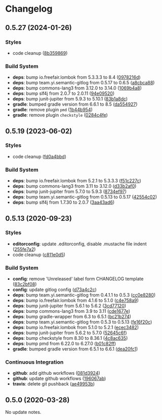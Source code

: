# Changelog

## 0.5.27 (2024-01-26)

### Styles

- code cleanup ([8b359869](https://github.com/semantic-gitlog/semantic-commit/commit/8b359869eb0e3dadd28da2cfc79f7ef40a92b01c))


### Build System

- **deps**: bump io.freefair.lombok from 5.3.3.3 to 8.4 ([0978216d](https://github.com/semantic-gitlog/semantic-commit/commit/0978216d736a268b909f04e5c35b6361be8904b2))
- **deps**: bump team.yi.semantic-gitlog from 0.5.17 to 0.6.5 ([a8cbca88](https://github.com/semantic-gitlog/semantic-commit/commit/a8cbca883d96d504057bdce62ec5cd45efa0a042))
- **deps**: bump commons-lang3 from 3.12.0 to 3.14.0 ([1069b4a8](https://github.com/semantic-gitlog/semantic-commit/commit/1069b4a851eefa1210d18553adad8593366be114))
- **deps**: bump slf4j from 2.0.7 to 2.0.11 ([94e09520](https://github.com/semantic-gitlog/semantic-commit/commit/94e09520d443c12d7a5e20412d0ec50fee67ac41))
- **deps**: bump junit-jupiter from 5.9.3 to 5.10.1 ([83b1a8dc](https://github.com/semantic-gitlog/semantic-commit/commit/83b1a8dcffe0a28cc3d5403446bed0b90986c3b3))
- **gradle**: bumped gradle version from 6.6.1 to 8.5 ([da554927](https://github.com/semantic-gitlog/semantic-commit/commit/da5549275964f5598333e7846d6bd6f62fb9f592))
- **gradle**: remove plugin `pmd` ([1b44b954](https://github.com/semantic-gitlog/semantic-commit/commit/1b44b9541456ff83d62ea3a2908237e57cf0e8a7))
- **gradle**: remove plugin `checkstyle` ([0284c4fe](https://github.com/semantic-gitlog/semantic-commit/commit/0284c4fe7fe5ff5d681a8eeb62fe1f5d164ff921))


## 0.5.19 (2023-06-02)

### Styles

- code cleanup ([fd0a4bbd](https://github.com/semantic-gitlog/semantic-commit/commit/fd0a4bbd3b84e9da3ef4c22ecdfd3979f1b467a6))


### Build System

- **deps**: bump io.freefair.lombok from 5.2.1 to 5.3.3.3 ([f51c227c](https://github.com/semantic-gitlog/semantic-commit/commit/f51c227c2bf904646a36378b94aa03fc49e23409))
- **deps**: bump commons-lang3 from 3.11 to 3.12.0 ([d33b2af0](https://github.com/semantic-gitlog/semantic-commit/commit/d33b2af0c771b23d8e74ccff290d6c6d46188bcc))
- **deps**: bump junit-jupiter from 5.7.0 to 5.9.3 ([8734ef97](https://github.com/semantic-gitlog/semantic-commit/commit/8734ef9789f4c98652a818ecf1a91846903cde70))
- **deps**: bump team.yi.semantic-gitlog from 0.5.13 to 0.5.17 ([42554c02](https://github.com/semantic-gitlog/semantic-commit/commit/42554c02c633b149f037665b1550670ae0f4e4c3))
- **deps**: bump slf4j from 1.7.30 to 2.0.7 ([3aa43ad6](https://github.com/semantic-gitlog/semantic-commit/commit/3aa43ad662e335a09301291d83b780a50c19cc43))


## 0.5.13 (2020-09-23)

### Styles

- **editorconfig**: update .editorconfig, disable .mustache file indent ([255fe7a2](https://github.com/semantic-gitlog/semantic-commit/commit/255fe7a291eeda2ef9fa3001e89c8f6d8c572277))
- code cleanup ([c811e0d5](https://github.com/semantic-gitlog/semantic-commit/commit/c811e0d5c80362e485c89fe3169c5608a5512c56))


### Build System

- **config**: remove 'Unreleased' label form CHANGELOG template ([83c2bf08](https://github.com/semantic-gitlog/semantic-commit/commit/83c2bf08b7be329c50da034427fdc0c9093fe2cf))
- **config**: update gitlog config ([d73a4c2c](https://github.com/semantic-gitlog/semantic-commit/commit/d73a4c2c906c4535f9256c62dfad2b8f5c3d85b5))
- **deps**: bump team.yi.semantic-gitlog from 0.4.1.1 to 0.5.3 ([cc0e8280](https://github.com/semantic-gitlog/semantic-commit/commit/cc0e828010f39e26a05c3354c0eeaf962167143f))
- **deps**: bump io.freefair.lombok from 4.1.6 to 5.1.0 ([c4e758a9](https://github.com/semantic-gitlog/semantic-commit/commit/c4e758a9b861f67ac152945f6c5e9a2a456ab7c7))
- **deps**: bump junit-jupiter from 5.6.1 to 5.6.2 ([3cd77120](https://github.com/semantic-gitlog/semantic-commit/commit/3cd77120f0a101cf21a86411716a1bee524b5770))
- **deps**: bump commons-lang3 from 3.9 to 3.11 ([cde1677e](https://github.com/semantic-gitlog/semantic-commit/commit/cde1677eebbb9b7b19ae9fd5fa4a3a1330cc35b8))
- **deps**: bump gradle-wrapper from 6.3 to 6.5.1 ([bc21b274](https://github.com/semantic-gitlog/semantic-commit/commit/bc21b27492af976c4e2caaa5529de8a43921cb29))
- **deps**: bump team.yi.semantic-gitlog from 0.5.3 to 0.5.13 ([fe16f20c](https://github.com/semantic-gitlog/semantic-commit/commit/fe16f20c3d42e0b4dacd26d08c8640cd162e9826))
- **deps**: bump io.freefair.lombok from 5.1.0 to 5.2.1 ([ecec3482](https://github.com/semantic-gitlog/semantic-commit/commit/ecec3482347a0daa34e96a6d5d17ed846be9591c))
- **deps**: bump junit-jupiter from 5.6.2 to 5.7.0 ([52645c6f](https://github.com/semantic-gitlog/semantic-commit/commit/52645c6f2c3e10324cde853d2e290bfdbf971370))
- **deps**: bump checkstyle from 8.30 to 8.36.1 ([4c8ac635](https://github.com/semantic-gitlog/semantic-commit/commit/4c8ac6353e0b814515fb4e5f565e0d38220a2be1))
- **deps**: bump pmd from 6.22.0 to 6.27.0 ([b01c82ff](https://github.com/semantic-gitlog/semantic-commit/commit/b01c82ffb561a90ced774dbb9a3fa7e26e8d0998))
- **gradle**: bumped gradle version from 6.5.1 to 6.6.1 ([dea20fc1](https://github.com/semantic-gitlog/semantic-commit/commit/dea20fc11e39704355ec887dce2b077b7f48b191))


### Continuous Integration

- **github**: add github workflows ([081d3924](https://github.com/semantic-gitlog/semantic-commit/commit/081d3924f7c825535dd40cb6d52d57c318c2deff))
- **github**: update github workflows ([196067ab](https://github.com/semantic-gitlog/semantic-commit/commit/196067ab52e18c01039868c42bdf9ffad4adc00e))
- **travis**: delete git pushback ([ae49953b](https://github.com/semantic-gitlog/semantic-commit/commit/ae49953b2b8c9c31486b0d05814e421e5aaa0284))


## 0.5.0 (2020-03-28)

No update notes.

